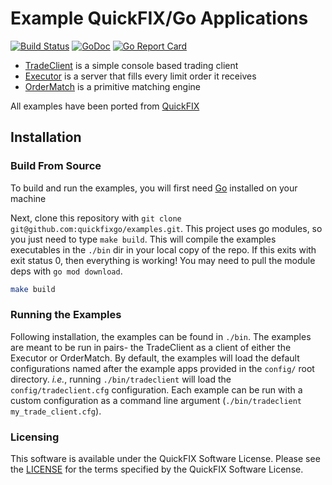 # Example QuickFIX/Go Applications

[![Build Status](https://github.com/quickfixgo/examples/workflows/CI/badge.svg)](https://github.com/quickfixgo/examples/actions) [![GoDoc](https://godoc.org/github.com/quickfixgo/examples?status.png)](https://godoc.org/github.com/quickfixgo/examples) [![Go Report Card](https://goreportcard.com/badge/github.com/quickfixgo/examples)](https://goreportcard.com/report/github.com/quickfixgo/examples)

* [TradeClient](cmd/tradeclient/README.md) is a simple console based trading client
* [Executor](cmd/executor/README.md) is a server that fills every limit order it receives
* [OrderMatch](cmd/ordermatch/README.md) is a primitive matching engine 

All examples have been ported from [QuickFIX](http://quickfixengine.org)

## Installation

### Build From Source
To build and run the examples, you will first need [Go](https://www.golang.org) installed on your machine

Next, clone this repository with `git clone git@github.com:quickfixgo/examples.git`. This project uses go modules, so you just need to type `make build`. This will compile the examples executables in the `./bin` dir in your local copy of the repo. If this exits with exit status 0, then everything is working! You may need to pull the module deps with `go mod download`.

```sh
make build
```

### Running the Examples

Following installation, the examples can be found in `./bin`.  The examples are meant to be run in pairs- the TradeClient as a client of either the Executor or OrderMatch.  By default, the examples will load the default configurations named after the example apps provided in the `config/` root directory.  <i>i.e.</i>, running `./bin/tradeclient` will load the `config/tradeclient.cfg` configuration.  Each example can be run with a custom configuration as a command line argument (`./bin/tradeclient my_trade_client.cfg`).

### Licensing

This software is available under the QuickFIX Software License. Please see the [LICENSE](LICENSE) for the terms specified by the QuickFIX Software License.
